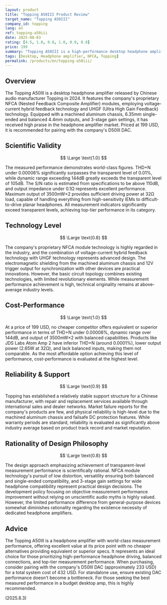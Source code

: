 ```yaml
---
layout: product
title: "Topping A50III Product Review"
target_name: "Topping A50III"
company_id: topping
lang: en
ref: topping-a50iii
date: 2025-08-03
rating: [4.5, 1.0, 0.8, 1.0, 0.9, 0.8]
price: 199
summary: "Topping A50III is a high-performance desktop headphone amplifier featuring advanced NFCA modules. It achieves excellent measured performance with THD+N under 0.00006%, dynamic range exceeding 144dB, and maximum output of 3500mW×2."
tags: [Desktop, Headphone amplifier, NFCA, Topping]
permalink: /products/en/topping-a50iii/
---
```

## Overview

The Topping A50III is a desktop headphone amplifier released by Chinese audio manufacturer Topping in 2024. It features the company's proprietary NFCA (Nested Feedback Composite Amplifier) modules, employing voltage-current hybrid feedback technology and UHGF (Ultra High Gain Feedback) technology. Equipped with a machined aluminum chassis, 6.35mm single-ended and balanced 4.4mm outputs, and 3-stage gain settings, it has received high praise in the headphone amplifier market. Priced at 199 USD, it is recommended for pairing with the company's D50III DAC.

## Scientific Validity

$$ \Large \text{1.0} $$

The measured performance demonstrates world-class figures. THD+N under 0.00006% significantly surpasses the transparent level of 0.01%, while dynamic range exceeding 144dB greatly exceeds the transparent level of 105dB. The S/N ratio is estimated from specifications to be above 110dB, and output impedance under 0.1Ω represents excellent performance. Maximum output of 3500mW×2 provides sufficient driving power at 32Ω load, capable of handling everything from high-sensitivity IEMs to difficult-to-drive planar headphones. All measurement indicators significantly exceed transparent levels, achieving top-tier performance in its category.

## Technology Level

$$ \Large \text{0.8} $$

The company's proprietary NFCA module technology is highly regarded in the industry, and the combination of voltage-current hybrid feedback technology with UHGF technology represents advanced design. The electromagnetic shielding from the machined aluminum chassis and 12V trigger output for synchronization with other devices are practical innovations. However, the basic circuit topology combines existing technologies, with limited revolutionary elements. While measurement performance achievement is high, technical originality remains at above-average industry levels.

## Cost-Performance

$$ \Large \text{1.0} $$

At a price of 199 USD, no cheaper competitor offers equivalent or superior performance in terms of THD+N under 0.00006%, dynamic range over 144dB, and output of 3500mW×2 with balanced capabilities. Products like JDS Labs Atom Amp 2 have inferior THD+N (around 0.0001%), lower output power (2.65W at 32Ω), and lack balanced inputs, making them not comparable. As the most affordable option achieving this level of performance, cost-performance is evaluated at the highest level.

## Reliability & Support

$$ \Large \text{0.9} $$

Topping has established a relatively stable support structure for a Chinese manufacturer, with repair and replacement services available through international sales and dealer networks. Market failure reports for the company's products are few, and physical reliability is high-level due to the machined aluminum chassis and failsafe DC protection features. While warranty periods are standard, reliability is evaluated as significantly above industry average based on product track record and market reputation.

## Rationality of Design Philosophy

$$ \Large \text{0.8} $$

The design approach emphasizing achievement of transparent-level measurement performance is scientifically rational. NFCA module technology's pursuit of low distortion, versatility ensuring both balanced and single-ended compatibility, and 3-stage gain settings for wide headphone compatibility represent practical design decisions. The development policy focusing on objective measurement performance improvement without relying on unscientific audio myths is highly valued. However, the limited performance difference from general-purpose devices somewhat diminishes rationality regarding the existence necessity of dedicated headphone amplifiers.

## Advice

The Topping A50III is a headphone amplifier with world-class measurement performance, offering excellent value at its price point with no cheaper alternatives providing equivalent or superior specs. It represents an ideal choice for those prioritizing high-performance headphone driving, balanced connections, and top-tier measurement performance. When purchasing, consider pairing with the company's D50III DAC (approximately 233 USD) for a total system cost of 432 USD. For standalone use, ensure existing DAC performance doesn't become a bottleneck. For those seeking the best measured performance in a budget desktop amp, this is highly recommended.

(2025.8.3)

